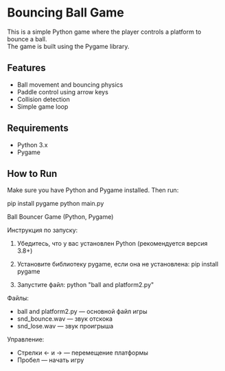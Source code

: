 # Bouncing Ball Game

This is a simple Python game where the player controls a platform to bounce a ball.  
The game is built using the Pygame library.

## Features

- Ball movement and bouncing physics
- Paddle control using arrow keys
- Collision detection
- Simple game loop

## Requirements

- Python 3.x
- Pygame

## How to Run

Make sure you have Python and Pygame installed. Then run:

pip install pygame python main.py


Ball Bouncer Game (Python, Pygame)

Инструкция по запуску:
1. Убедитесь, что у вас установлен Python (рекомендуется версия 3.8+)
2. Установите библиотеку pygame, если она не установлена:
   pip install pygame

3. Запустите файл:
   python "ball and platform2.py"

Файлы:
- ball and platform2.py — основной файл игры
- snd_bounce.wav — звук отскока
- snd_lose.wav — звук проигрыша

Управление:
- Стрелки ← и → — перемещение платформы
- Пробел — начать игру


